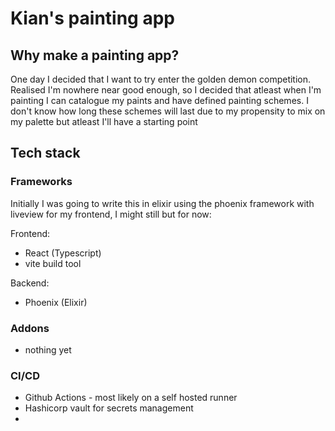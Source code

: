 # Kian's painting app
## Why make a painting app?
One day I decided that I want to try enter the golden demon competition. Realised I'm nowhere near good enough, so I decided that atleast when I'm painting I can catalogue my paints and have defined painting schemes. I don't know how long these schemes will last due to my propensity to mix on my palette but atleast I'll have a starting point

## Tech stack
### Frameworks
Initially I was going to write this in elixir using the phoenix framework with liveview for my frontend, I might still but for now:

Frontend:
- React (Typescript)
- vite build tool

Backend:
- Phoenix (Elixir)

### Addons
- nothing yet

### CI/CD
- Github Actions - most likely on a self hosted runner
- Hashicorp vault for secrets management
- 